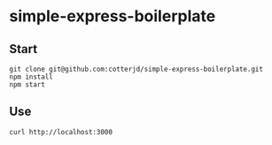 # simple-express-boilerplate

## Start
`git clone git@github.com:cotterjd/simple-express-boilerplate.git`<br>
`npm install` <br>
`npm start`<br>

## Use
`curl http://localhost:3000`

